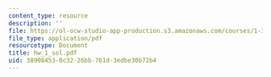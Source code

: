 ```yaml
---
content_type: resource
description: ''
file: https://ol-ocw-studio-app-production.s3.amazonaws.com/courses/1-34-waste-containment-and-remediation-technology-spring-2004/389084530c3226bb761d3edbe30b72b4_hw_1_sol.pdf
file_type: application/pdf
resourcetype: Document
title: hw_1_sol.pdf
uid: 38908453-0c32-26bb-761d-3edbe30b72b4
---
```

